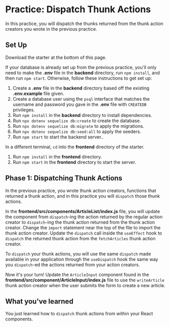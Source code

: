 # Practice: Dispatch Thunk Actions

In this practice, you will dispatch the thunks returned from the thunk action
creators you wrote in the previous practice.

## Set Up

Download the starter at the bottom of this page.

If your database is already set up from the previous practice, you'll only need
to make the **.env** file in the **backend** directory, run `npm install`, and
then run `npm start`. Otherwise, follow these instructions to get set up:

1. Create a **.env** file in the **backend** directory based off the existing
   **.env.example** file given.
2. Create a database user using the `psql` interface that matches the username
   and password you gave in the **.env** file with `CREATEDB` privileges.
3. Run `npm install` in the **backend** directory to install dependencies.
4. Run `npx dotenv sequelize db:create` to create the database.
5. Run `npx dotenv sequelize db:migrate` to apply the migrations.
6. Run `npx dotenv sequelize db:seed:all` to apply the seeders.
7. Run `npm start` to start the backend server..

In a different terminal, `cd` into the **frontend** directory of the starter.

1. Run `npm install` in the **frontend** directory.
2. Run `npm start` in the **frontend** directory to start the server.

## Phase 1: Dispatching Thunk Actions

In the previous practice, you wrote thunk action creators, functions that
returned a thunk action, and in this practice you will `dispatch` those thunk
actions.

In the **frontend/src/components/ArticleList/index.js** file, you will update
the component from `dispatch`-ing the action returned by the regular action
creator to `dispatch`-ing the thunk action returned from the thunk action
creator. Change the `import` statement near the top of the file to import the
thunk action creator. Update the `dispatch` call inside the `useEffect` hook to
`dispatch` the returned thunk action from the `fetchArticles` thunk action
creator.

To `dispatch` your thunk actions, you will use the same `dispatch` made
available in your application through the `useDispatch` hook the same way you
`dispatch`-ed the actions returned from your action creators.

Now it's your turn! Update the `ArticleInput` component found in the
**frontend/src/component/ArticleInput/index.js** file to use the `writeArticle`
thunk action creator when the user submits the form to create a new article.

## What you've learned

You just learned how to `dispatch` thunk actions from within your React
components.
